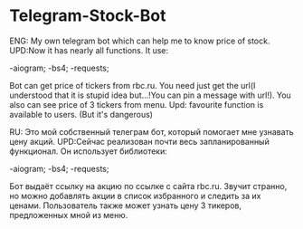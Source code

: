 # Telegram-Stock-Bot
 ENG:
My own telegram bot which can help me to know price of stock. UPD:Now it has nearly all functions. 
It use:

-aiogram;
-bs4;
-requests;

Bot can get price of tickers from rbc.ru. You need just get the url(I understood that it is stupid idea but...!You can pin a message with url!). You also can see price of 3 tickers from menu.
Upd: favourite function is available to users. (But it's dangerous)

RU:
Это мой собственный телеграм бот, который помогает мне узнавать цену акций. UPD:Сейчас реализован почти весь запланированный функционал.
Он использует библиотеки:

-aiogram;
-bs4;
-requests;

Бот выдаёт ссылку на акцию по ссылке с сайта rbc.ru. Звучит странно, но можно добавлять акции в список избранного и следить за их ценами. Пользователь также может узнать цену 3 тикеров, предложенных мной из меню.
